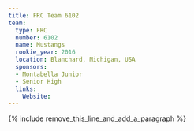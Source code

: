 ```yaml
---
title: FRC Team 6102
team:
  type: FRC
  number: 6102
  name: Mustangs
  rookie_year: 2016
  location: Blanchard, Michigan, USA
  sponsors:
  - Montabella Junior
  - Senior High
  links:
    Website:
---
```


{% include remove_this_line_and_add_a_paragraph %}